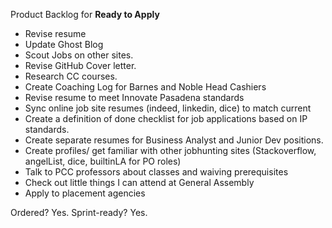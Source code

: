 Product Backlog for __Ready to Apply__

- Revise resume
- Update Ghost Blog
- Scout Jobs on other sites.
- Revise GitHub Cover letter.
- Research CC courses.
- Create Coaching Log for Barnes and Noble Head Cashiers
- Revise resume to meet Innovate Pasadena standards
- Sync online job site resumes (indeed, linkedin, dice) to match current
- Create a definition of done checklist for job applications based on IP standards.
- Create separate resumes for Business Analyst and Junior Dev positions.
- Create profiles/ get familiar with other jobhunting sites (Stackoverflow, angelList, dice, builtinLA for PO roles)
- Talk to PCC professors about classes and waiving prerequisites
- Check out little things I can attend at General Assembly
- Apply to placement agencies

Ordered? Yes.
Sprint-ready? Yes.
